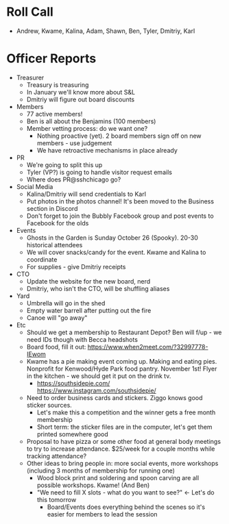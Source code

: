 # Roll Call

- Andrew, Kwame, Kalina, Adam, Shawn, Ben, Tyler, Dmitriy, Karl
  
# Officer Reports

- Treasurer
  - Treasury is treasuring
  - In January we'll know more about S&L
  - Dmitriy will figure out board discounts
- Members
  - 77 active members!
  - Ben is all about the Benjamins (100 members)
  - Member vetting process: do we want one?
    - Nothing proactive (yet). 2 board members sign off on new members - use judgement
    - We have retroactive mechanisms in place already
- PR
  - We're going to split this up
  - Tyler (VP?) is going to handle visitor request emails
  - Where does PR@sshchicago go?
- Social Media
  - Kalina/Dmitriy will send credentials to Karl
  - Put photos in the photos channel! It's been moved to the Business section in Discord
  - Don't forget to join the Bubbly Facebook group and post events to Facebook for the olds
- Events
  - Ghosts in the Garden is Sunday October 26 (Spooky). 20-30 historical attendees
  - We will cover snacks/candy for the event. Kwame and Kalina to coordinate
  - For supplies - give Dmitriy receipts
- CTO
  - Update the website for the new board, nerd
  - Dmitriy, who isn't the CTO, will be shuffling aliases
- Yard
  - Umbrella will go in the shed
  - Empty water barrell after putting out the fire
  - Canoe will "go away"
- Etc
  - Should we get a membership to Restaurant Depot? Ben will f/up - we need IDs though with Becca headshots
  - Board food, fill it out: https://www.when2meet.com/?32997778-IEwom
  - Kwame has a pie making event coming up. Making and eating pies. Nonprofit for Kenwood/Hyde Park food pantry. November 1st! Flyer in the kitchen - we should get it put on the drink tv.
    - https://southsidepie.com/ https://www.instagram.com/southsidepie/
  - Need to order business cards and stickers. Ziggo knows good sticker sources.
    - Let's make this a competition and the winner gets a free month membership
    - Short term: the sticker files are in the computer, let's get them printed somewhere good
  - Proposal to have pizza or some other food at general body meetings to try to increase attendance. $25/week for a couple months while tracking attendance?
  - Other ideas to bring people in: more social events, more workshops (including 3 months of membership for running one)
    - Wood block print and soldering and spoon carving are all possible workshops. Kwame! (And Ben)
    - "We need to fill X slots - what do you want to see?" <- Let's do this tomorrow
      - Board/Events does everything behind the scenes so it's easier for members to lead the session